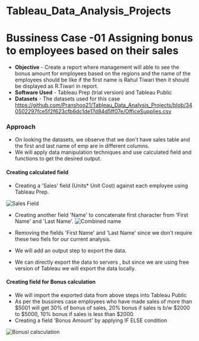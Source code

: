 # Tableau_Data_Analysis_Projects

# **Bussiness Case -01** Assigning bonus to employees based on their sales

* **Objective** - Create a report where management will able to see the bonus amount for employees based on the regions and the name of the employees should be like if the first name is Rahul Tiwari then it should be displayed as R.Tiwari in report.
* **Software Used** - Tableau Prep (trial version) and Tableau Public 
* **Datasets** - The datasets used for this case https://github.com/Pranshoo21/Tableau_Data_Analysis_Projects/blob/340502297fce5f2f623cfb6dc1de17d84d5ff07e/OfficeSupplies.csv

### Approach

* On looking the datasets, we observe that we don't have sales table and the first and last name of emp are in different columns.
* We will apply data manipulation techniques and use calculated field and functions to get the desired output.

####  Creating calculated field
* Creating a 'Sales' field (Units* Unit Cost) against each employee using Tableau Prep.

![Sales Field](https://user-images.githubusercontent.com/115392900/202212189-4ae38ad3-8e9e-4194-8be8-3948821ae052.png)

* Creating another field 'Name' to concatenate first character from 'First Name' and 'Last Name'.
 ![Combined name](https://user-images.githubusercontent.com/115392900/202217361-418c2ebe-6660-4618-a348-947d0265164f.png)
 
 * Removing the fields 'First Name'  and 'Last Name' since we don't require these two fiels for our current analysis.
 * We will add an output step to export the data.
 * We can directly export the data to servers , but since we are using free version of Tableau we will export the data locally.


####  Creating field for Bonus calculation

* We will import the exported data from above steps into Tableau Public
* As per the bussines case employees who have made sales of more than $5001 will get 30% of bonus of sales, 20% bonus if sales is b/w $2000 to $5000, 10% bonus if sales is less than $2000.
* Creating a field 'Bonus Amount' by applying IF ELSE condition 

![Bonusl calsculation](https://user-images.githubusercontent.com/115392900/202226988-6c1f239e-5767-491a-a39e-d406b836b660.png)
